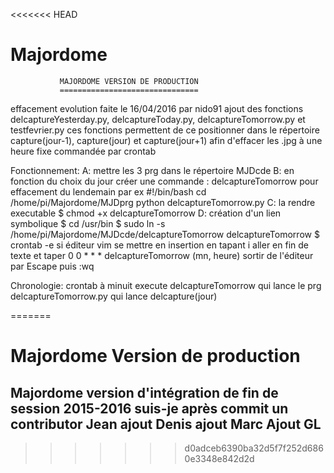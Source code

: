 <<<<<<< HEAD
# Majordome
               MAJORDOME VERSION DE PRODUCTION
			   ===============================

effacement evolution faite le 16/04/2016 par nido91
ajout des fonctions delcaptureYesterday.py, delcaptureToday.py, delcaptureTomorrow.py et testfevrier.py
ces fonctions permettent de ce positionner dans le répertoire capture(jour-1), capture(jour) et capture(jour+1)
afin d'effacer les .jpg à une heure fixe commandée par crontab

Fonctionnement:
A: mettre les 3 prg dans le répertoire MJDcde
B: en fonction du choix du jour créer une commande : delcaptureTomorrow pour effacement du lendemain par ex
   #!/bin/bash
   cd /home/pi/Majordome/MJDprg
   python delcaptureTomorrow.py
C: la rendre executable $ chmod +x delcaptureTomorrow
D: création d'un lien symbolique
      $ cd /usr/bin
      $ sudo ln -s /home/pi/Majordome/MJDcde/delcaptureTomorrow delcaptureTomorrow
      $ crontab -e
           si éditeur vim se mettre en insertion en tapant i
           aller en fin de texte et taper 0 0 * * *  delcaptureTomorrow  (mn, heure)
           sortir de l'éditeur par Escape puis :wq

Chronologie:
 crontab à minuit execute delcaptureTomorrow qui lance le prg delcaptureTomorrow.py qui lance delcapture(jour)
        
=======
# Majordome Version de production

Majordome version d'intégration de fin de session 2015-2016
suis-je après commit un contributor Jean
ajout Denis
ajout Marc
Ajout GL
-----
>>>>>>> d0adceb6390ba32d5f7f252d6860e3348e842d2d
